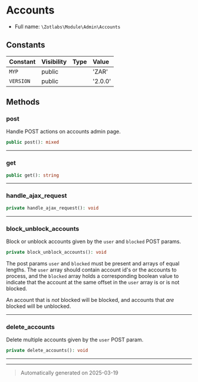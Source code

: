 
# Accounts





* Full name: `\Zotlabs\Module\Admin\Accounts`


## Constants

| Constant | Visibility | Type | Value |
|:---------|:-----------|:-----|:------|
|`MYP`|public| |&#039;ZAR&#039;|
|`VERSION`|public| |&#039;2.0.0&#039;|


## Methods


### post

Handle POST actions on accounts admin page.

```php
public post(): mixed
```












***

### get



```php
public get(): string
```












***

### handle_ajax_request



```php
private handle_ajax_request(): void
```












***

### block_unblock_accounts

Block or unblock accounts given by the `user` and `blocked` POST params.

```php
private block_unblock_accounts(): void
```

The post params `user` and `blocked` must be present and arrays of equal
lengths. The `user` array should contain account id's or the accounts to
process, and the `blocked` array holds a corresponding boolean value to
indicate that the account at the same offset in the `user` array is or is
not blocked.

An account that is _not_ blocked will be blocked, and accounts that _are_
blocked will be unblocked.










***

### delete_accounts

Delete multiple accounts given by the `user` POST param.

```php
private delete_accounts(): void
```












***


***
> Automatically generated on 2025-03-19
